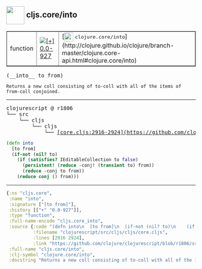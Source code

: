 ## <img width="48px" valign="middle" src="http://i.imgur.com/Hi20huC.png"> cljs.core/into

 <table border="1">
<tr>
<td>function</td>
<td><a href="https://github.com/cljsinfo/api-refs/tree/0.0-927"><img valign="middle" alt="[+] 0.0-927" src="https://img.shields.io/badge/+-0.0--927-lightgrey.svg"></a> </td>
<td>
[<img height="24px" valign="middle" src="http://i.imgur.com/1GjPKvB.png"> <samp>clojure.core/into</samp>](http://clojure.github.io/clojure/branch-master/clojure.core-api.html#clojure.core/into)
</td>
</tr>
</table>

 <samp>
(__into__ to from)<br>
</samp>

```
Returns a new coll consisting of to-coll with all of the items of
from-coll conjoined.
```

---

 <pre>
clojurescript @ r1806
└── src
    └── cljs
        └── cljs
            └── <ins>[core.cljs:2916-2924](https://github.com/clojure/clojurescript/blob/r1806/src/cljs/cljs/core.cljs#L2916-L2924)</ins>
</pre>

```clj
(defn into
  [to from]
  (if-not (nil? to)
    (if (satisfies? IEditableCollection to false)
      (persistent! (reduce -conj! (transient to) from))
      (reduce -conj to from))
    (reduce conj () from)))
```


---

```clj
{:ns "cljs.core",
 :name "into",
 :signature ["[to from]"],
 :history [["+" "0.0-927"]],
 :type "function",
 :full-name-encode "cljs.core_into",
 :source {:code "(defn into\n  [to from]\n  (if-not (nil? to)\n    (if (satisfies? IEditableCollection to false)\n      (persistent! (reduce -conj! (transient to) from))\n      (reduce -conj to from))\n    (reduce conj () from)))",
          :filename "clojurescript/src/cljs/cljs/core.cljs",
          :lines [2916 2924],
          :link "https://github.com/clojure/clojurescript/blob/r1806/src/cljs/cljs/core.cljs#L2916-L2924"},
 :full-name "cljs.core/into",
 :clj-symbol "clojure.core/into",
 :docstring "Returns a new coll consisting of to-coll with all of the items of\nfrom-coll conjoined."}

```
